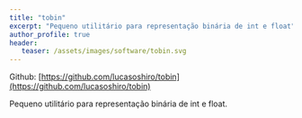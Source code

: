 ```yaml
---
title: "tobin"
excerpt: "Pequeno utilitário para representação binária de int e float"
author_profile: true
header:
   teaser: /assets/images/software/tobin.svg
---
```



Github: [https://github.com/lucasoshiro/tobin](https://github.com/lucasoshiro/tobin)

Pequeno utilitário para representação binária de int e float. 
